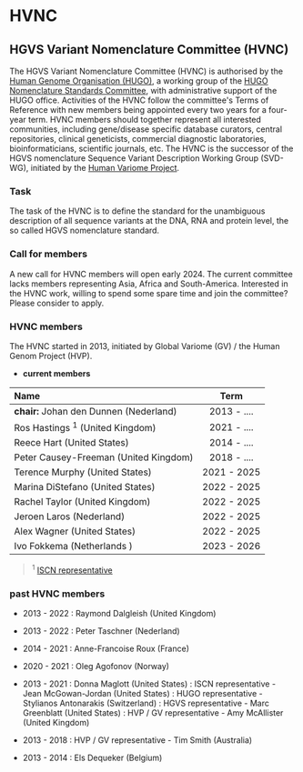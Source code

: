 # HVNC


## HGVS Variant Nomenclature Committee (HVNC)

The HGVS Variant Nomenclature Committee (HVNC) is authorised by the [Human Genome Organisation (HUGO)](https://www.hugo-international.org), a working group of the [HUGO Nomenclature Standards Committee](https://www.hugo-international.org/standards), with administrative support of the HUGO office. Activities of the HVNC follow the committee's Terms of Reference with new members being appointed every two years for a four-year term. HVNC members should together represent all interested communities, including gene/disease specific database curators, central repositories, clinical geneticists, commercial diagnostic laboratories, bioinformaticians, scientific journals, etc.  The HVNC is the successor of the HGVS nomenclature Sequence Variant Description Working Group (SVD-WG), initiated by the [Human Variome Project](https://www.humanvariomeproject.org/sdp/wg04-sequence-variant-description-committee.html).


### Task

The task of the HVNC is to define the standard for the unambiguous description of all sequence variants at the DNA, RNA and protein level, the so called HGVS nomenclature standard.


### Call for members

A new call for HVNC members will open early 2024. The current committee lacks members representing Asia, Africa and South-America. Interested in the HVNC work, willing to spend some spare time and join the committee?  Please consider to apply.


### HVNC members

The HVNC started in 2013, initiated by Global Variome (GV) / the Human Genom Project (HVP).

*	**current members**


| Name                                   |  Term         |
|:--------------------------------------|:-------------:|
| **chair:** Johan den Dunnen  (Nederland)         |  2013 - ....  |
| Ros Hastings <sup>1</sup>  (United Kingdom)       |  2021 - ....  |
| Reece Hart  (United States)            |  2014 - ....  |
| Peter Causey-Freeman  (United Kingdom) |  2018 - ....  |
| Terence Murphy  (United States)        |  2021 - 2025  |
| Marina DiStefano  (United States)      |  2022 - 2025  |
| Rachel Taylor  (United Kingdom)        |  2022 - 2025  |
| Jeroen Laros  (Nederland)              |  2022 - 2025  |
| Alex Wagner  (United States)           |  2022 - 2025  |
| Ivo Fokkema  (Netherlands  )           |  2023 - 2026  |

> <sup>1</sup> [ISCN representative](/background/consultation/ISCN/)


### past HVNC members

*	2013 - 2022 
	:	Raymond Dalgleish  (United Kingdom)

*	2013 - 2022 
	:	Peter Taschner  (Nederland)

*	2014 - 2021 
	:	Anne-Francoise Roux  (France)

*	2020 - 2021 
	:	Oleg Agofonov  (Norway)

*	2013 - 2021 
	:	Donna Maglott (United States)
	:	ISCN representative - Jean McGowan-Jordan  (United States)
	:	HUGO representative - Stylianos Antonarakis  (Switzerland)
	:	HGVS representative -  Marc Greenblatt  (United States)
	:	HVP / GV representative - Amy McAllister  (United Kingdom)
	
*	2013 - 2018 
	:	HVP / GV representative - Tim Smith  (Australia)

*	2013 - 2014 
	:	Els Dequeker  (Belgium)
